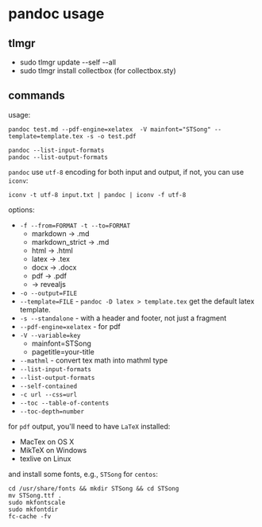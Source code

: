 # pandoc usage

## tlmgr

* sudo tlmgr update --self --all
* sudo tlmgr install collectbox (for collectbox.sty)

##  commands

usage: 

    pandoc test.md --pdf-engine=xelatex  -V mainfont="STSong" --template=template.tex -s -o test.pdf

    pandoc --list-input-formats
    pandoc --list-output-formats

`pandoc` use `utf-8` encoding for both input and output, if not, you can use `iconv`:

    iconv -t utf-8 input.txt | pandoc | iconv -f utf-8

options:

* `-f --from=FORMAT -t --to=FORMAT`
    * markdown -> .md
    * markdown_strict -> .md
    * html -> .html
    * latex -> .tex
    * docx -> .docx
    * pdf  -> .pdf
    * -> revealjs
* `-o --output=FILE`
* `--template=FILE` - `pandoc -D latex > template.tex` get the default latex template.
* `-s --standalone` - with a header and footer, not just a fragment
* `--pdf-engine=xelatex` - for pdf
* `-V --variable=key`
    * mainfont=STSong
    * pagetitle=your-title
* `--mathml` - convert tex math into mathml type
* `--list-input-formats`
* `--list-output-formats`
* `--self-contained`
* `-c url --css=url`
* `--toc --table-of-contents`
* `--toc-depth=number`

for `pdf` output, you'll need to have `LaTeX` installed:

* MacTex on OS X
* MikTeX on Windows
* texlive on Linux

and install some fonts, e.g., `STSong` for `centos`:

    cd /usr/share/fonts && mkdir STSong && cd STSong
    mv STSong.ttf .
    sudo mkfontscale
    sudo mkfontdir
    fc-cache -fv

